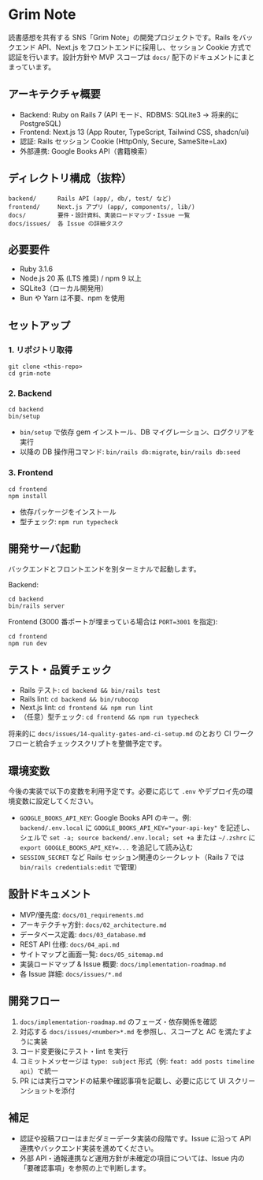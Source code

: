 # Grim Note

読書感想を共有する SNS「Grim Note」の開発プロジェクトです。Rails をバックエンド API、Next.js をフロントエンドに採用し、セッション Cookie 方式で認証を行います。設計方針や MVP スコープは `docs/` 配下のドキュメントにまとまっています。

## アーキテクチャ概要
- Backend: Ruby on Rails 7 (API モード、RDBMS: SQLite3 → 将来的に PostgreSQL)
- Frontend: Next.js 13 (App Router, TypeScript, Tailwind CSS, shadcn/ui)
- 認証: Rails セッション Cookie (HttpOnly, Secure, SameSite=Lax)
- 外部連携: Google Books API（書籍検索）

## ディレクトリ構成（抜粋）
```
backend/      Rails API (app/, db/, test/ など)
frontend/     Next.js アプリ (app/, components/, lib/)
docs/         要件・設計資料、実装ロードマップ・Issue 一覧
docs/issues/  各 Issue の詳細タスク
```

## 必要要件
- Ruby 3.1.6
- Node.js 20 系 (LTS 推奨) / npm 9 以上
- SQLite3（ローカル開発用）
- Bun や Yarn は不要、npm を使用

## セットアップ
### 1. リポジトリ取得
```
git clone <this-repo>
cd grim-note
```

### 2. Backend
```
cd backend
bin/setup
```
- `bin/setup` で依存 gem インストール、DB マイグレーション、ログクリアを実行
- 以降の DB 操作用コマンド: `bin/rails db:migrate`, `bin/rails db:seed`

### 3. Frontend
```
cd frontend
npm install
```
- 依存パッケージをインストール
- 型チェック: `npm run typecheck`

## 開発サーバ起動
バックエンドとフロントエンドを別ターミナルで起動します。

Backend:
```
cd backend
bin/rails server
```

Frontend (3000 番ポートが埋まっている場合は `PORT=3001` を指定):
```
cd frontend
npm run dev
```

## テスト・品質チェック
- Rails テスト: `cd backend && bin/rails test`
- Rails lint: `cd backend && bin/rubocop`
- Next.js lint: `cd frontend && npm run lint`
- （任意）型チェック: `cd frontend && npm run typecheck`

将来的に `docs/issues/14-quality-gates-and-ci-setup.md` のとおり CI ワークフローと統合チェックスクリプトを整備予定です。

## 環境変数
今後の実装で以下の変数を利用予定です。必要に応じて `.env` やデプロイ先の環境変数に設定してください。
- `GOOGLE_BOOKS_API_KEY`: Google Books API のキー。例: `backend/.env.local` に `GOOGLE_BOOKS_API_KEY="your-api-key"` を記述し、シェルで `set -a; source backend/.env.local; set +a` または `~/.zshrc` に `export GOOGLE_BOOKS_API_KEY=...` を追記して読み込む
- `SESSION_SECRET` など Rails セッション関連のシークレット（Rails 7 では `bin/rails credentials:edit` で管理）

## 設計ドキュメント
- MVP/優先度: `docs/01_requirements.md`
- アーキテクチャ方針: `docs/02_architecture.md`
- データベース定義: `docs/03_database.md`
- REST API 仕様: `docs/04_api.md`
- サイトマップと画面一覧: `docs/05_sitemap.md`
- 実装ロードマップ & Issue 概要: `docs/implementation-roadmap.md`
- 各 Issue 詳細: `docs/issues/*.md`

## 開発フロー
1. `docs/implementation-roadmap.md` のフェーズ・依存関係を確認
2. 対応する `docs/issues/<number>*.md` を参照し、スコープと AC を満たすように実装
3. コード変更後にテスト・lint を実行
4. コミットメッセージは `type: subject` 形式（例: `feat: add posts timeline api`）で統一
5. PR には実行コマンドの結果や確認事項を記載し、必要に応じて UI スクリーンショットを添付

## 補足
- 認証や投稿フローはまだダミーデータ実装の段階です。Issue に沿って API 連携やバックエンド実装を進めてください。
- 外部 API・通報連携など運用方針が未確定の項目については、Issue 内の「要確認事項」を参照の上で判断します。
